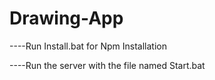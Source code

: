 # Drawing-App

----Run Install.bat for Npm Installation


----Run the server with the file named Start.bat
